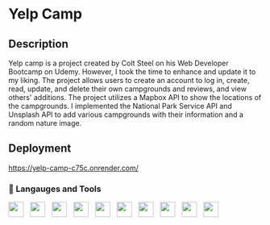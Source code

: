 # Yelp Camp

## Description
Yelp camp is a project created by Colt Steel on his Web Developer Bootcamp on Udemy. However, I took the time to enhance and update it to my liking. The project allows users to create an account to log in, create, read, update, and delete their own campgrounds and reviews, and view others' additions.
The project utilizes a Mapbox API to show the locations of the campgrounds. I implemented the National Park Service API and Unsplash API to add various campgrounds with their information and a random nature image.

## Deployment
https://yelp-camp-c75c.onrender.com/

### 🧰 Langauges and Tools

<img align="left" style="padding-right:10px" width="30px" src="https://cdn.jsdelivr.net/gh/devicons/devicon/icons/javascript/javascript-original.svg" />
<img align="left" style="padding-right:10px" width="30px" src="https://cdn.jsdelivr.net/gh/devicons/devicon/icons/nodejs/nodejs-plain-wordmark.svg" />
<img align="left" style="padding-right:10px" width="30px" src="https://cdn.jsdelivr.net/gh/devicons/devicon/icons/mongodb/mongodb-plain-wordmark.svg" />
<img align="left" style="padding-right:10px" width="30px" src="https://cdn.jsdelivr.net/gh/devicons/devicon/icons/express/express-original.svg" />
<img align="left" style="padding-right:10px" width="30px" src="https://cdn.jsdelivr.net/gh/devicons/devicon/icons/bootstrap/bootstrap-original.svg" /> 
<img align="left" style="padding-right:10px" width="30px" src="https://cdn.jsdelivr.net/gh/devicons/devicon/icons/html5/html5-original.svg" />
<img align="left" style="padding-right:10px" width="30px" src="https://cdn.jsdelivr.net/gh/devicons/devicon/icons/css3/css3-original.svg" />
<img align="left" style="padding-right:10px" width="30px" src="https://cdn.jsdelivr.net/gh/devicons/devicon/icons/git/git-original.svg" />
<img align="left" style="padding-right:10px" width="30px" src="https://cdn.jsdelivr.net/gh/devicons/devicon/icons/vscode/vscode-original.svg" />
<img align="left" style="padding-right:10px" width="30px" src="https://cdn.jsdelivr.net/gh/devicons/devicon/icons/github/github-original.svg" />


          
